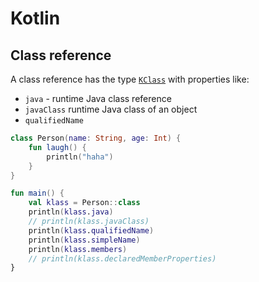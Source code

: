 # Kotlin

## Class reference

A class reference has the type [`KClass`](https://kotlinlang.org/api/latest/jvm/stdlib/kotlin.reflect/-k-class/) with properties like:

* `java` - runtime Java class reference
* `javaClass` runtime Java class of an object
* `qualifiedName`

```kotlin
class Person(name: String, age: Int) {
    fun laugh() { 
        println("haha")
    }
}

fun main() {
    val klass = Person::class
    println(klass.java)
    // println(klass.javaClass)
    println(klass.qualifiedName)
    println(klass.simpleName)
    println(klass.members)
    // println(klass.declaredMemberProperties)
}
```
